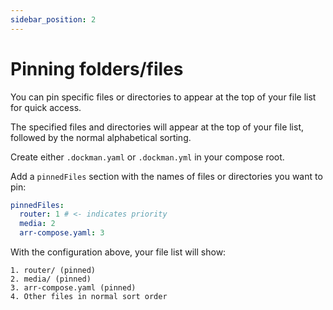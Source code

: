 ```yaml
---
sidebar_position: 2
---
```


# Pinning folders/files

You can pin specific files or directories to appear at the top of your file list for quick access.

The specified files and directories will appear at the top of your file list, followed by the normal
alphabetical sorting.

Create either `.dockman.yaml` or `.dockman.yml` in your compose root.

Add a `pinnedFiles` section with the names of files or directories you want to pin:

```yaml title=".dockman.yml"
pinnedFiles:
  router: 1 # <- indicates priority
  media: 2
  arr-compose.yaml: 3
```

With the configuration above, your file list will show:

```
1. router/ (pinned)
2. media/ (pinned)
3. arr-compose.yaml (pinned)
4. Other files in normal sort order
```
